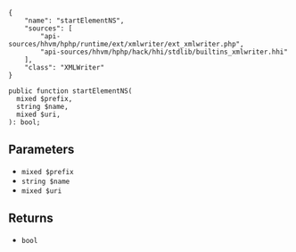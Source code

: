 ``` yamlmeta
{
    "name": "startElementNS",
    "sources": [
        "api-sources/hhvm/hphp/runtime/ext/xmlwriter/ext_xmlwriter.php",
        "api-sources/hhvm/hphp/hack/hhi/stdlib/builtins_xmlwriter.hhi"
    ],
    "class": "XMLWriter"
}
```




``` Hack
public function startElementNS(
  mixed $prefix,
  string $name,
  mixed $uri,
): bool;
```




## Parameters




+ ` mixed $prefix `
+ ` string $name `
+ ` mixed $uri `




## Returns




* ` bool `
<!-- HHAPIDOC -->
